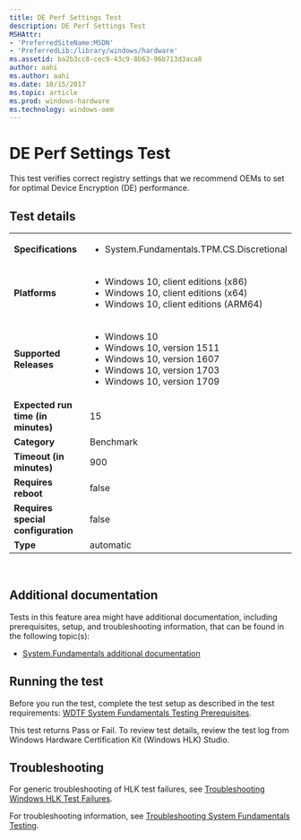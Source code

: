 ```yaml
---
title: DE Perf Settings Test
description: DE Perf Settings Test
MSHAttr:
- 'PreferredSiteName:MSDN'
- 'PreferredLib:/library/windows/hardware'
ms.assetid: ba2b3cc8-cec9-43c9-8b63-96b713d3aca8
author: aahi
ms.author: aahi
ms.date: 10/15/2017
ms.topic: article
ms.prod: windows-hardware
ms.technology: windows-oem
---
```


# <span id="p_hlk_test.707289ea-f51b-444f-aa49-c26eaa61780b"></span>DE Perf Settings Test


This test verifies correct registry settings that we recommend OEMs to set for optimal Device Encryption (DE) performance.

## Test details
|||
|---|---|
| **Specifications**  | <ul><li>System.Fundamentals.TPM.CS.Discretional</li></ul> |  
| **Platforms**   | <ul><li>Windows 10, client editions (x86)</li><li>Windows 10, client editions (x64)</li><li>Windows 10, client editions (ARM64)</li></ul> |
| **Supported Releases** | <ul><li>Windows 10</li><li>Windows 10, version 1511</li><li>Windows 10, version 1607</li><li>Windows 10, version 1703</li><li>Windows 10, version 1709</li></ul> |
|**Expected run time (in minutes)**| 15 |
|**Category**| Benchmark |
|**Timeout (in minutes)**| 900 |
|**Requires reboot**| false |
|**Requires special configuration**| false |
|**Type**| automatic |

 

## <span id="Additional_documentation"></span><span id="additional_documentation"></span><span id="ADDITIONAL_DOCUMENTATION"></span>Additional documentation


Tests in this feature area might have additional documentation, including prerequisites, setup, and troubleshooting information, that can be found in the following topic(s):

-   [System.Fundamentals additional documentation](system-fundamentals-additional-documentation.md)

## <span id="Running_the_test"></span><span id="running_the_test"></span><span id="RUNNING_THE_TEST"></span>Running the test


Before you run the test, complete the test setup as described in the test requirements: [WDTF System Fundamentals Testing Prerequisites](wdtf-system-fundamentals-testing-prerequisites.md).

This test returns Pass or Fail. To review test details, review the test log from Windows Hardware Certification Kit (Windows HLK) Studio.

## <span id="Troubleshooting"></span><span id="troubleshooting"></span><span id="TROUBLESHOOTING"></span>Troubleshooting


For generic troubleshooting of HLK test failures, see [Troubleshooting Windows HLK Test Failures](..\user\troubleshooting-windows-hlk-test-failures.md).

For troubleshooting information, see [Troubleshooting System Fundamentals Testing](troubleshooting-system-fundamentals-testing.md).

 

 






